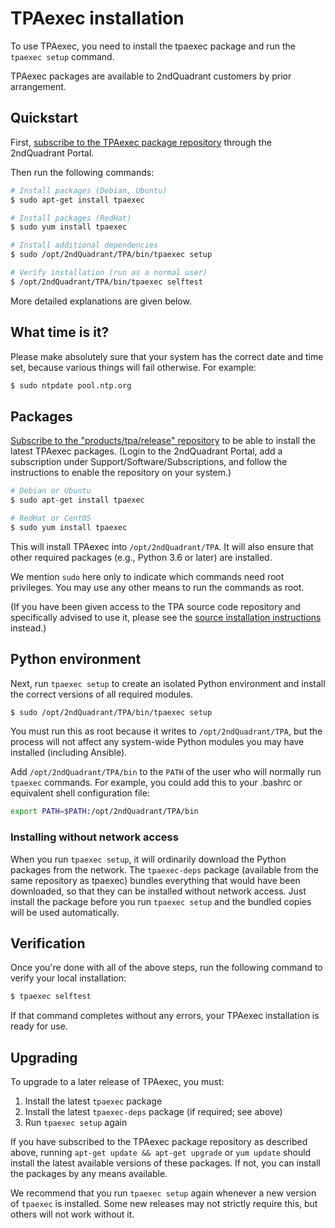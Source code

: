 # TPAexec installation

To use TPAexec, you need to install the tpaexec package and run the
``tpaexec setup`` command.

TPAexec packages are available to 2ndQuadrant customers by prior
arrangement.

## Quickstart

First, [subscribe to the TPAexec package repository](https://access.2ndquadrant.com/software_subscriptions/add/products/tpa/)
through the 2ndQuadrant Portal.

Then run the following commands:

```bash
# Install packages (Debian, Ubuntu)
$ sudo apt-get install tpaexec

# Install packages (RedHat)
$ sudo yum install tpaexec

# Install additional dependencies
$ sudo /opt/2ndQuadrant/TPA/bin/tpaexec setup

# Verify installation (run as a normal user)
$ /opt/2ndQuadrant/TPA/bin/tpaexec selftest
```

More detailed explanations are given below.

## What time is it?

Please make absolutely sure that your system has the correct date and
time set, because various things will fail otherwise. For example:

```bash
$ sudo ntpdate pool.ntp.org
```

## Packages

[Subscribe to the "products/tpa/release" repository](https://access.2ndquadrant.com/software_subscriptions/add/products/tpa/)
to be able to install the latest TPAexec packages.
(Login to the 2ndQuadrant Portal, add a subscription under
Support/Software/Subscriptions, and follow the instructions to enable
the repository on your system.)

```bash
# Debian or Ubuntu
$ sudo apt-get install tpaexec

# RedHat or CentOS
$ sudo yum install tpaexec
```

This will install TPAexec into ``/opt/2ndQuadrant/TPA``. It will also
ensure that other required packages (e.g., Python 3.6 or later) are
installed.

We mention ``sudo`` here only to indicate which commands need root
privileges. You may use any other means to run the commands as root.

(If you have been given access to the TPA source code repository and
specifically advised to use it, please see the
[source installation instructions](INSTALL-repo.md) instead.)

## Python environment

Next, run ``tpaexec setup`` to create an isolated Python environment and
install the correct versions of all required modules.

```bash
$ sudo /opt/2ndQuadrant/TPA/bin/tpaexec setup
```

You must run this as root because it writes to ``/opt/2ndQuadrant/TPA``,
but the process will not affect any system-wide Python modules you may
have installed (including Ansible).

Add ``/opt/2ndQuadrant/TPA/bin`` to the ``PATH`` of the user who will
normally run ``tpaexec`` commands. For example, you could add this to
your .bashrc or equivalent shell configuration file:

```bash
export PATH=$PATH:/opt/2ndQuadrant/TPA/bin
```

### Installing without network access

When you run ``tpaexec setup``, it will ordinarily download the Python
packages from the network. The ``tpaexec-deps`` package (available from
the same repository as tpaexec) bundles everything that would have been
downloaded, so that they can be installed without network access. Just
install the package before you run ``tpaexec setup`` and the bundled
copies will be used automatically.

## Verification

Once you're done with all of the above steps, run the following command
to verify your local installation:

```bash
$ tpaexec selftest
```

If that command completes without any errors, your TPAexec installation
is ready for use.

## Upgrading

To upgrade to a later release of TPAexec, you must:

1. Install the latest ``tpaexec`` package
2. Install the latest ``tpaexec-deps`` package (if required; see above)
3. Run ``tpaexec setup`` again

If you have subscribed to the TPAexec package repository as described
above, running ``apt-get update && apt-get upgrade`` or ``yum update``
should install the latest available versions of these packages. If not,
you can install the packages by any means available.

We recommend that you run ``tpaexec setup`` again whenever a new version
of ``tpaexec`` is installed. Some new releases may not strictly require
this, but others will not work without it.
